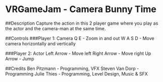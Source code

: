 # VRGameJam - Camera Bunny Time
##Description
Capture the action in this 2 player game where you play as the actor and the camera-man at the same time.

##Controls
###Player 1: Camera
Q E - Zoom in and out
W A S D - Move camera horizontally and vertically

###Player 2: Actor
Left Arrow  - Move left
Right Arrow - Move right
Up Arrow    - Jump

##Credits
Ben Pitzmann    - Programming, VFX
Steven Van Dorp - Programming
Julie Thies     - Programming, Level Design, Music & SFX
